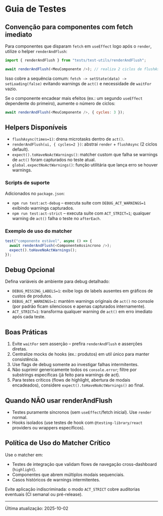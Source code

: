 # Guia de Testes

## Convenção para componentes com fetch imediato

Para componentes que disparam `fetch` em `useEffect` logo após o `render`, utilize o helper `renderAndFlush`:

```js
import { renderAndFlush } from "tests/test-utils/renderAndFlush";

await renderAndFlush(<MeuComponente />); // realiza 2 ciclos de flushAsync por padrão
```

Isso cobre a sequência comum: `fetch -> setState(data) -> setLoading(false)` evitando warnings de `act()` e necessidade de `waitFor` vazio.

Se o componente encadear mais efeitos (ex.: um segundo `useEffect` dependente do primeiro), aumente o número de ciclos:

```js
await renderAndFlush(<MeuComponente />, { cycles: 3 });
```

## Helpers Disponíveis

- `flushAsync(times=1)`: drena microtasks dentro de `act()`.
- `renderAndFlush(ui, { cycles=2 })`: abstrai `render` + `flushAsync` (2 ciclos default).
- `expect().toHaveNoActWarnings()`: matcher custom que falha se warnings de `act()` foram capturados no teste atual.
- `global.expectNoActWarnings()`: função utilitária que lança erro se houver warnings.

### Scripts de suporte

Adicionados no `package.json`:

- `npm run test:act-debug` – executa suíte com `DEBUG_ACT_WARNINGS=1` exibindo warnings capturados.
- `npm run test:act-strict` – executa suíte com `ACT_STRICT=1`; qualquer warning de `act()` falha o teste no `afterEach`.

### Exemplo de uso do matcher

```js
test("componente estável", async () => {
  await renderAndFlush(<ComponenteAssincrono />);
  expect().toHaveNoActWarnings();
});
```

## Debug Opcional

Defina variáveis de ambiente para debug detalhado:

- `DEBUG_MISSING_LABELS=1`: exibe logs de labels ausentes em gráficos de custos de produtos.
- `DEBUG_ACT_WARNINGS=1`: mantém warnings originais de `act()` no console (por padrão ficam silenciosos e apenas capturados internamente).
- `ACT_STRICT=1`: transforma qualquer warning de `act()` em erro imediato após cada teste.

## Boas Práticas

1. Evite `waitFor` sem asserção – prefira `renderAndFlush` e asserções diretas.
2. Centralize mocks de hooks (ex.: produtos) em util único para manter consistência.
3. Use flags de debug somente ao investigar falhas intermitentes.
4. Não suprimir genericamente todos os `console.error`; filtre por substrings específicas (já feito para warnings de act).
5. Para testes críticos (flows de highlight, abertura de modais encadeados), considere `expect().toHaveNoActWarnings()` ao final.

## Quando NÃO usar renderAndFlush

- Testes puramente síncronos (sem `useEffect`/fetch inicial). Use `render` normal.
- Hooks isolados (use testes de hook com `@testing-library/react` providers ou wrappers específicos).

## Política de Uso do Matcher Crítico

Use o matcher em:

- Testes de integração que validam flows de navegação cross-dashboard (`highlight`).
- Componentes que abrem múltiplos modais sequenciais.
- Casos históricos de warnings intermitentes.

Evite aplicação indiscriminada: o modo `ACT_STRICT` cobre auditorias eventuais (CI semanal ou pré-release).

---

Última atualização: 2025-10-02
